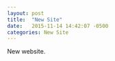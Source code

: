 ```yaml
---
layout: post
title:  "New Site"
date:   2015-11-14 14:42:07 -0500
categories: New Site
---
```


New website.

